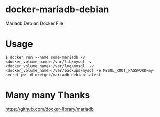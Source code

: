 # docker-mariadb-debian
Mariadb Debian Docker File

# Usage
```
$ docker run --name some-mariadb -v <docker_volume_name>:/var/lib/mysql -v <docker_volume_name>:/var/log/mysql  -v <docker_volume_name>:/var/backups/mysql -e MYSQL_ROOT_PASSWORD=my-secret-pw -d uretgec/mariadb-debian:latest
```

# Many many Thanks
https://github.com/docker-library/mariadb
